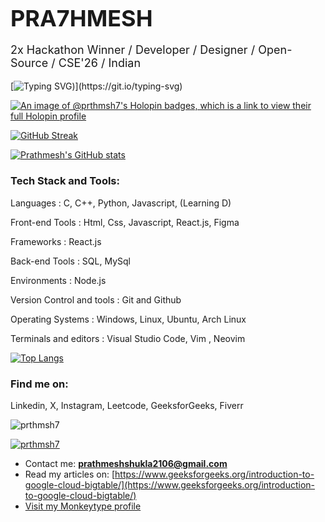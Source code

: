 <h1 style="font-size: 36px; margin-bottom: 10px;">PRA7HMESH</h1>
<p style="font-size: 18px;"> 2x Hackathon Winner / Developer / Designer / Open-Source / CSE'26 / Indian</p>
</header>

[![Typing SVG](https://readme-typing-svg.demolab.com?font=Fira+Code&weight=500&size=28&duration=2000&pause=500&color=289DF4&vCenter=true&random=false&width=750&lines=Hey!+I'm+Prathmesh+%F0%9F%91%8B;I'm+a+Computer+Science+Undergrad.;+I+like+to+design+and+develop+projects.;Ohh+wait!+I+forgot+to+tell+you+something!;I+use+Arch+btw+'))](https://git.io/typing-svg)

[![An image of @prthmsh7's Holopin badges, which is a link to view their full Holopin profile](https://holopin.me/prthmsh7)](https://holopin.io/@prthmsh7)

<a href="https://git.io/streak-stats"><img src="https://streak-stats.demolab.com?user=prthmsh7&theme=dark&border_radius=25&date_format=M%20j%5B%2C%20Y%5D&card_width=500" alt="GitHub Streak" /></a>

[![Prathmesh's GitHub stats](https://github-readme-stats.vercel.app/api?username=prthmsh7)](https://github.com/prthmsh7/github-readme-stats)

<h3 align="left">Tech Stack and Tools:</h3>
<p>Languages : C, C++, Python, Javascript, (Learning D)</p>
<p>Front-end Tools : Html, Css, Javascript, React.js, Figma</p>
<p>Frameworks : React.js</p>
<p>Back-end Tools : SQL, MySql</p>
<p>Environments : Node.js</p>
<p>Version Control and tools : Git and Github</p>
<p>Operating Systems : Windows, Linux, Ubuntu, Arch Linux</p>
<p>Terminals and editors : Visual Studio Code, Vim , Neovim</p>

[![Top Langs](https://github-readme-stats.vercel.app/api/top-langs/?username=prthmsh7)](https://github.com/prthmsh7/github-readme-stats)

<h3 align="left">Find me on:</h3>
<P>Linkedin, X, Instagram, Leetcode, GeeksforGeeks, Fiverr</P>

<p align="left"> <img src="https://komarev.com/ghpvc/?username=prthmsh7&label=Profile%20views&color=0e75b6&style=flat" alt="prthmsh7" /> </p>

<p align="left"> <a href="https://github.com/ryo-ma/github-profile-trophy"><img src="https://github-profile-trophy.vercel.app/?username=prthmsh7" alt="prthmsh7" /></a> </p>

- Contact me: **prathmeshshukla2106@gmail.com**
- Read my articles on: [https://www.geeksforgeeks.org/introduction-to-google-cloud-bigtable/](https://www.geeksforgeeks.org/introduction-to-google-cloud-bigtable/)
- [Visit my Monkeytype profile](https://monkeytype.com/profile/Prthmsh7)
